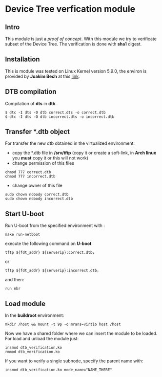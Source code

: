 # Device Tree verfication module

## Intro
This module is just a *proof of concept*. With this module we try to verificate subset of the Device Tree. The verification is done with **sha1** digest.

## Installation
This is module was tested on Linux Kernel version 5.9.0, the environ is provided by **Joakim Bech** at this [link](https://github.com/jbech-linaro/build/tree/dte).

## DTB compilation
Compilation of **dts** in **dtb**.

```
$ dtc -I dts -O dtb correct.dts -o correct.dtb
$ dtc -I dts -O dtb incorrect.dts -o incorrect.dtb
```

## Transfer \*.dtb object
For transfer the new dtb obtained in the virtualized environment:

+ copy the \*.dtb file in **/srv/tftp** (copy it or create a soft-link, in **Arch linux** you **must** copy it or this will not work)
+ change permission of this files
```
chmod 777 correct.dtb
chmod 777 incorrect.dtb
```
+ change owner of this file 
```
sudo chown nobody correct.dtb
sudo chown nobody incorrect.dtb
```

## Start U-boot
Run U-boot from the specified environment with :
```
make run-netboot
```

execute the following command on **U-boot**
```
tftp ${fdt_addr} ${serverip}:correct.dtb;
```

or

```
tftp ${fdt_addr} ${serverip}:incorrect.dtb;
```

and then:

```
run nbr
```

## Load module
In the **buildroot** environment:

```
mkdir /host && mount -t 9p -o mrans=virtio host /host
```

Now we have a shared folder where we can insert the module to be loaded.
For load and unload the module just:
```
insmod dtb_verification.ko
rmmod dtb_verification.ko
```

If you want to verify a single subnode, specify the parent name with:
```
insmod dtb_verification.ko node_name="NAME_THERE"
```

